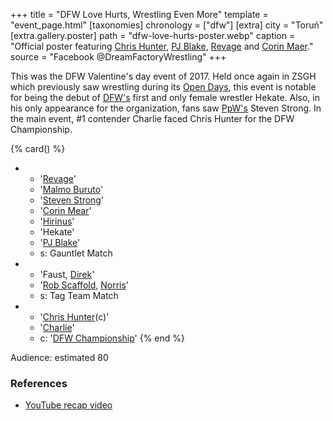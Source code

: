 +++
title = "DFW Love Hurts, Wrestling Even More"
template = "event_page.html"
[taxonomies]
chronology = ["dfw"]
[extra]
city = "Toruń"
[extra.gallery.poster]
path = "dfw-love-hurts-poster.webp"
caption = "Official poster featuring [Chris Hunter](@/w/chris-hunter.md), [PJ Blake](@/w/pj-blake.md), [Revage](@/w/rafael-kid.md) and [Corin Maer](@/w/corin-mear.md)."
source = "Facebook @DreamFactoryWrestling"
+++

This was the DFW Valentine's day event of 2017. Held once again in ZSGH which previously saw wrestling during its [Open Days](@/e/dfw/2016-04-22-dfw-zsgh-open-days.md), this event is notable for being the debut of [DFW's](@/o/dfw.md) first and only female wrestler Hekate.
Also, in his only appearance for the organization, fans saw [PpW's](@/o/ppw.md) Steven Strong. In the main event, #1 contender Charlie faced Chris Hunter for the DFW Championship.

{% card() %}
- - '[Revage](@/w/rafael-kid.md)'
  - '[Malmo Buruto](@/w/malmo-buruto.md)'
  - '[Steven Strong](@/w/biesiad.md)'
  - '[Corin Mear](@/w/corin-mear.md)'
  - '[Hirinus](@/w/mister-z.md)'
  - 'Hekate'
  - '[PJ Blake](@/w/pj-blake.md)'
  - s: Gauntlet Match
- - 'Faust, [Direk](@/w/direk.md)'
  - '[Rob Scaffold](@/w/rob-scaffold.md), [Norris](@/w/isnorr.md)'
  - s: Tag Team Match
- - '[Chris Hunter](@/w/chris-hunter.md)(c)'
  - '[Charlie](@/w/madman-charlie.md)'
  - c: '[DFW Championship](@/c/dfw-championship.md)'
{% end %}

Audience: estimated 80

### References

* [YouTube recap video](https://www.youtube.com/watch?v=9Dr8XwQYcck)
